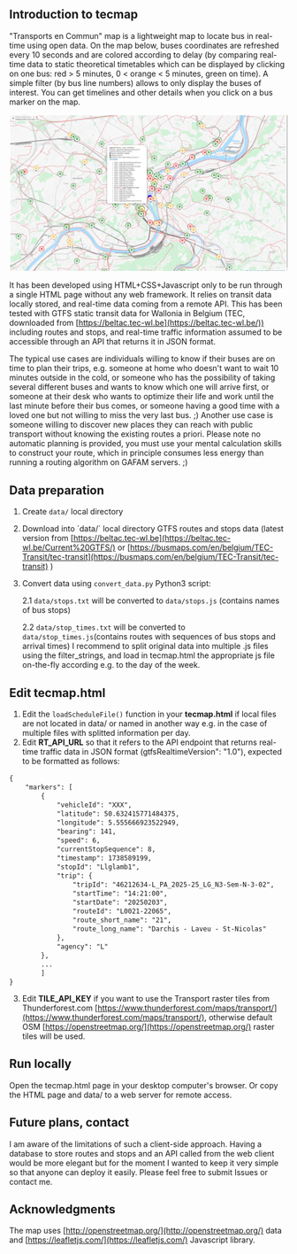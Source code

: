## Introduction to tecmap
"Transports en Commun" map is a lightweight map to locate bus in real-time using open data. On the map below, buses coordinates are refreshed every 10 seconds and are colored according to delay (by comparing real-time data to static theoretical timetables which can be displayed by clicking on one bus: red > 5 minutes, 0 < orange < 5 minutes, green on time). A simple filter (by bus line numbers) allows to only display the buses of interest. You can get timelines and other details when you click on a bus marker on the map.

![tecview map](tecview-liege.jpg?raw=true "Tecview map")

It has been developed using HTML+CSS+Javascript only to be run through a single HTML page without any web framework. It relies on transit data locally stored, and real-time data coming from a remote API.
This has been tested with GTFS static transit data for Wallonia in Belgium (TEC, downloaded from [https://beltac.tec-wl.be](https://beltac.tec-wl.be/))
including routes and stops, and real-time traffic information assumed to be accessible through an API that returns it in JSON format.

The typical use cases are individuals willing to know if their buses are on time to plan their trips, e.g. someone at home who doesn't 
want to wait 10 minutes outside in the cold, or someone who has the possibility of taking several different buses and wants to know which one will arrive first,
or someone at their desk who wants to optimize their life and work until the last minute before their bus comes, or someone having a good time with a loved one 
but not willing to miss the very last bus. ;) Another use case is someone willing to discover new places they can reach with public transport without knowing the existing routes a priori.
Please note no automatic planning is provided, you must use your mental calculation skills to construct your route, which in principle consumes 
less energy than running a routing algorithm on GAFAM servers. ;)

## Data preparation
1. Create `data/` local directory
   
3. Download into ´data/` local directory GTFS routes and stops data (latest version from [https://beltac.tec-wl.be](https://beltac.tec-wl.be/Current%20GTFS/) or [https://busmaps.com/en/belgium/TEC-Transit/tec-transit](https://busmaps.com/en/belgium/TEC-Transit/tec-transit) )
   
5. Convert data using `convert_data.py` Python3 script:

    2.1 `data/stops.txt` will be converted to `data/stops.js`  (contains names of bus stops)
   
    2.2 `data/stop_times.txt` will be converted to `data/stop_times.js`(contains routes with sequences of bus stops and arrival times)
   I recommend to split original data into multiple .js files using the filter_strings, and load in tecmap.html the appropriate js file on-the-fly according e.g. to the day of the week.
   

## Edit tecmap.html
1. Edit the `loadScheduleFile()` function in your **tecmap.html** if local files are not located in data/ or named in another way e.g. in the case of multiple files with splitted information per day.
2. Edit **RT_API_URL** so that it refers to the API endpoint that returns real-time traffic data in JSON format (gtfsRealtimeVersion": "1.0"), expected to be formatted as follows:

```
{
    "markers": [
        {
            "vehicleId": "XXX",
            "latitude": 50.632415771484375,
            "longitude": 5.555666923522949,
            "bearing": 141,
            "speed": 6,
            "currentStopSequence": 8,
            "timestamp": 1738589199,
            "stopId": "Llglamb1",
            "trip": {
                "tripId": "46212634-L_PA_2025-25_LG_N3-Sem-N-3-02",
                "startTime": "14:21:00",
                "startDate": "20250203",
                "routeId": "L0021-22065",
                "route_short_name": "21",
                "route_long_name": "Darchis - Laveu - St-Nicolas"
            },
            "agency": "L"
        },
        ...
        ]
}
```


3. Edit **TILE_API_KEY** if you want to use the Transport raster tiles from Thunderforest.com [https://www.thunderforest.com/maps/transport/](https://www.thunderforest.com/maps/transport/), otherwise default OSM [https://openstreetmap.org/](https://openstreetmap.org/) raster tiles will be used.

## Run locally
Open the tecmap.html page in your desktop computer's browser. Or copy the HTML page and data/ to a web server for remote access.

## Future plans, contact
I am aware of the limitations of such a client-side approach. 
Having a database to store routes and stops and an API called from the web client would be more elegant but for the moment I wanted to keep it very simple so that anyone can deploy it easily.
Please feel free to submit Issues or contact me.

## Acknowledgments
The map uses [http://openstreetmap.org/](http://openstreetmap.org/) data and [https://leafletjs.com/](https://leafletjs.com/) Javascript library.






